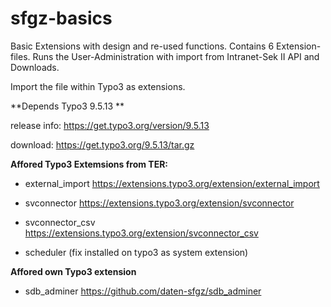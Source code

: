 # sfgz-basics
Basic Extensions with design and re-used functions. Contains 6 Extension-files. Runs the User-Administration with import from Intranet-Sek II API and Downloads.

Import the file within Typo3 as extensions.

**Depends Typo3 9.5.13 **

release info: https://get.typo3.org/version/9.5.13

download: https://get.typo3.org/9.5.13/tar.gz

**Affored Typo3 Extemsions from TER:**

- external_import https://extensions.typo3.org/extension/external_import
 
- svconnector https://extensions.typo3.org/extension/svconnector
 
- svconnector_csv https://extensions.typo3.org/extension/svconnector_csv
 
- scheduler (fix installed on typo3 as system extension)
 
**Affored own Typo3 extension**

- sdb_adminer https://github.com/daten-sfgz/sdb_adminer

